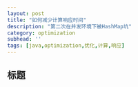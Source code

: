```yaml
---
layout: post
title: "如何减少计算响应时间"
description: "第二次在并发环境下被HashMap坑"
category: optimization
subhead: ''
tags: [java,optimization,优化,计算,响应]
---
```


## 标题
